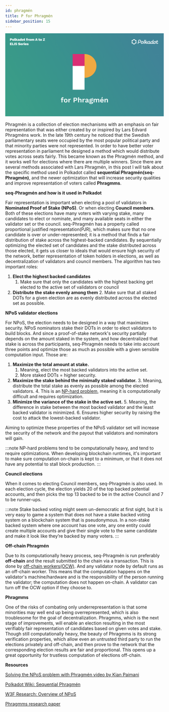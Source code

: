 ```yaml
---
id: phragmén
title: P for Phragmén
sidebar_position: 15
---
```


![P for Phragmén](assets/P.png)

Phragmén is a collection of election mechanisms with an emphasis on fair representation that was either created by or inspired by Lars Edvard Phragméns work. In the late 19th century he noticed that the Swedish parliamentary seats were occupied by the most popular political party and that minority parties were not represented. In order to have better voter representation in parliament he designed a method which would distribute votes across seats fairly. This became known as the Phragmén method, and it works well for elections where there are multiple winners. Since there are several methods associated with Lars Phragmén, in this post I will talk about the specific method used in Polkadot called **sequential Phragmén(seq-Phragmén)**, and the newer optimization that will increase security qualities and improve representation of voters called **Phragmms**.

**seq-Phragmén and how is it used in Polkadot**

Fair representation is important when electing a pool of validators in **Nominated Proof of Stake (NPoS)**. Or when electing **Council members**. Both of these elections have many voters with varying stake, many candidates to elect or nominate, and many available seats in either the validator set or the council. seq-Phragmén has a property called proportional justified representation(PJR), which makes sure that no one candidate is over or under-represented; it is a method that finds a fair distribution of stake across the highest-backed candidates. By sequentially optimizing the elected set of candidates and the stake distributed across those elected, it gets us closer to ideals that would ensure high security of the network, better representation of token holders in elections, as well as decentralization of validators and council members. The algorithm has two important roles:

1. **Elect the highest backed candidates**
    1. Make sure that only the candidates with the highest backing get elected to the active set of validators or council
2. **Distribute the stake evenly among them**
    2. Make sure that all staked DOTs for a given election are as evenly distributed across the elected set as possible.

**NPoS validator elections**

For NPoS, the election needs to be designed in a way that maximizes security. NPoS nominators stake their DOTs in order to elect validators to build blocks. And since a proof-of-stake network's security partially depends on the amount staked in the system, and how decentralized that stake is across the participants, seq-Phragmén needs to take into account three points and optimize those as much as possible with a given sensible computation input. Those are:



1. **Maximize the total amount at stake.**
    1. Meaning, elect the most backed validators into the active set.
    2. More staked DOTs = higher security.
2. **Maximize the stake behind the minimally staked validator.**
    3. Meaning, distribute the total stake as evenly as possible among the elected validators.
    4. This is an [NP-hard problem](https://en.wikipedia.org/wiki/NP-hardness), meaning it is computationally difficult and requires optimization.
3. **Minimize the variance of the stake in the active set.**
    5. Meaning, the difference in stake between the most backed validator and the least backed validator is minimized.
    6. Ensures higher security by raising the cost to attack the lowest-backed validator.

Aiming to optimize these properties of the NPoS validator set will increase the security of the network and the payout that validators and nominators will gain.

:::note
NP-hard problems tend to be computationally heavy, and tend to require optimizations. When developing blockchain runtimes, it's important to make sure computation on-chain is kept to a minimum, or that it does not have any potential to stall block production.
:::

**Council elections**

When it comes to electing Council members, seq-Phragmén is also used. In each election cycle, the election yields 20 of the top backed potential accounts, and then picks the top 13 backed to be in the active Council and 7 to be runner-ups. 

:::note
Stake backed voting might seem un-democratic at first sight, but it is very easy to game a system that does not have a stake backed voting system on a blockchain system that is pseudonymous. In a non-stake backed system where one account has one vote, any one entity could create multiple accounts and give their single vote to the same candidate and make it look like they’re backed by many voters.
:::

**Off-chain Phragmén**

Due to its computationally heavy process, seq-Phragmén is run preferably **off-chain** and the result submitted to the chain via a transaction. This is done by [off-chain workers(OCW)](https://docs.substrate.io/how-to-guides/v3/ocw/transactions/). And any validator node by default runs as an off-chain worker. This means that the computation happens on the validator's machine/hardware and is the responsibility of the person running the validator; the computation does not happen on-chain. A validator can turn off the OCW option if they choose to.

**Phragmms**

One of the risks of combating only underrepresentation is that some minorities may well end up being overrepresented, which is also troublesome for the goal of decentralization. Phragmms, which is the next stage of improvements, will enable an election resulting in the most verifiably fair representation of candidates based on given votes and stake. Though still computationally heavy, the beauty of Phragmms is its strong verification properties, which allow even an untrusted third party to run the elections privately and off-chain, and then prove to the network that the corresponding election results are fair and proportional. This opens up a great opportunity for trustless computation of elections off-chain.

**Resources**

[Solving the NPoS problem with Phragmén video by Kian Paimani](https://www.youtube.com/watch?v=MjOvVhc1oXw)

[Polkadot Wiki: Sequential Phragmén](https://wiki.polkadot.network/docs/learn-phragmen)

[W3F Research: Overview of NPoS](https://research.web3.foundation/en/latest/polkadot/NPoS/1.%20Overview.html?highlight=Phragm%C3%A9n#the-election-process)

[Phragmms research paper](https://arxiv.org/pdf/2004.12990.pdf)